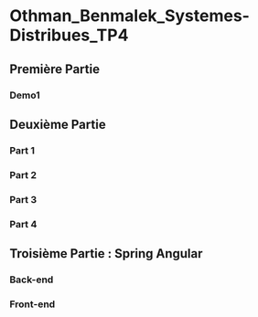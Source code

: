 # Othman_Benmalek_Systemes-Distribues_TP4

## Première Partie
### Demo1



## Deuxième Partie
### Part 1


### Part 2


### Part 3



### Part 4


## Troisième Partie : Spring Angular
### Back-end



### Front-end

